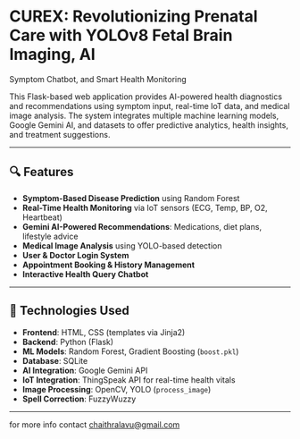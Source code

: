 #  CUREX: Revolutionizing Prenatal Care with YOLOv8 Fetal Brain Imaging, AI
 Symptom Chatbot, and Smart Health Monitoring

This Flask-based web application provides AI-powered health diagnostics and recommendations using symptom input, real-time IoT data, and medical image analysis. The system integrates multiple machine learning models, Google Gemini AI, and datasets to offer predictive analytics, health insights, and treatment suggestions.

---

## 🔍 Features

- **Symptom-Based Disease Prediction** using Random Forest
- **Real-Time Health Monitoring** via IoT sensors (ECG, Temp, BP, O2, Heartbeat)
- **Gemini AI-Powered Recommendations**: Medications, diet plans, lifestyle advice
- **Medical Image Analysis** using YOLO-based detection
- **User & Doctor Login System**
- **Appointment Booking & History Management**
- **Interactive Health Query Chatbot**

---

## 🧠 Technologies Used

- **Frontend**: HTML, CSS (templates via Jinja2)
- **Backend**: Python (Flask)
- **ML Models**: Random Forest, Gradient Boosting (`boost.pkl`)
- **Database**: SQLite
- **AI Integration**: Google Gemini API
- **IoT Integration**: ThingSpeak API for real-time health vitals
- **Image Processing**: OpenCV, YOLO (`process_image`)
- **Spell Correction**: FuzzyWuzzy

---
for more info contact chaithralavu@gmail.com
